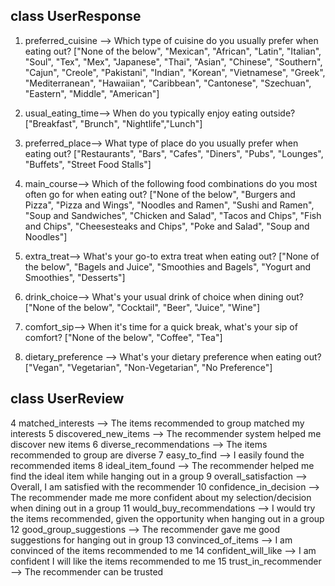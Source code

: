 ## class UserResponse

1. preferred_cuisine --> Which type of cuisine do you usually prefer when eating out?
["None of the below", "Mexican", "African", "Latin", "Italian", "Soul", "Tex", "Mex", "Japanese", "Thai", "Asian", 
                "Chinese", "Southern", "Cajun", "Creole", "Pakistani", "Indian", "Korean", "Vietnamese", 
                "Greek", "Mediterranean", "Hawaiian", "Caribbean", "Cantonese", "Szechuan", "Eastern", 
                "Middle", "American"]

2. usual_eating_time--> When do you typically enjoy eating outside?
["Breakfast", "Brunch", "Nightlife","Lunch"]

3. preferred_place--> What type of place do you usually prefer when eating out?
["Restaurants", "Bars", "Cafes", "Diners", "Pubs", "Lounges", "Buffets", 
                "Street Food Stalls"]

4. main_course--> Which of the following food combinations do you most often go for when eating out?
["None of the below", "Burgers and Pizza", "Pizza and Wings", "Noodles and Ramen", "Sushi and Ramen",
                "Soup and Sandwiches", "Chicken and Salad", "Tacos and Chips", "Fish and Chips",
                "Cheesesteaks and Chips", "Poke and Salad", "Soup and Noodles"]
5. extra_treat--> What's your go-to extra treat when eating out?
["None of the below", "Bagels and Juice", "Smoothies and Bagels", "Yogurt and Smoothies", "Desserts"]

6. drink_choice--> What's your usual drink of choice when dining out?
["None of the below", "Cocktail", "Beer", "Juice", "Wine"]

7. comfort_sip--> When it's time for a quick break, what's your sip of comfort?
["None of the below", "Coffee", "Tea"]

8. dietary_preference  --> What's your dietary preference when eating out?
["Vegan", "Vegetarian", "Non-Vegetarian", "No Preference"]


## class UserReview


4 matched_interests -->  The items recommended to group matched my interests
5 discovered_new_items --> The recommender system helped me discover new items
6 diverse_recommendations --> The items recommended to group are diverse
7 easy_to_find --> I easily found the recommended items
8 ideal_item_found --> The recommender helped me find the ideal item while hanging out in a group
9 overall_satisfaction --> Overall, I am satisfied with the recommender
10 confidence_in_decision --> The recommender made me more confident about my selection/decision when dining out in a group
11 would_buy_recommendations --> I would try the items recommended, given the opportunity when hanging out in a group
12 good_group_suggestions --> The recommender gave me good suggestions for hanging out in group
13 convinced_of_items --> I am convinced of the items recommended to me
14 confident_will_like --> I am confident I will like the items recommended to me
15 trust_in_recommender --> The recommender can be trusted

